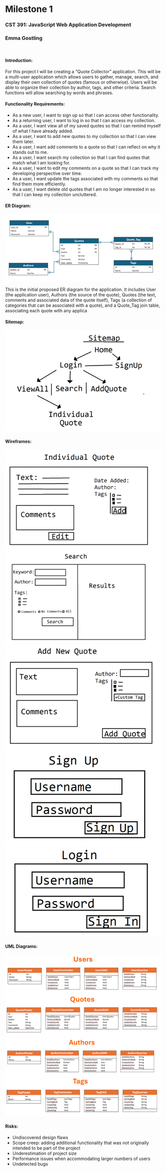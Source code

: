 


# Milestone 1
### CST 391: JavaScript Web Application Development
### Emma Gostling
 
#### Introduction: 
For this project I will be creating a “Quote Collector” application. This will be a multi-user application which allows users to gather, manage, search, and display their own collection of quotes (famous or otherwise). Users will be able to organize their collection by author, tags, and other criteria. Search functions will allow searching by words and phrases. 

#### Functionality Requirements:
-	As a new user, I want to sign up so that I can access other functionality. 
-	As a returning user, I want to log in so that I can access my collection. 
-	As a user, I want view all of my saved quotes so that I can remind myself of what I have already added.
-	As a user, I want to add new quotes to my collection so that I can view them later.
-	As a user, I want add comments to a quote so that I can reflect on why it stands out to me.
-	As a user, I want search my collection so that I can find quotes that match what I am looking for.
-	As a user, I want to edit my comments on a quote so that I can track my developing perspective over time.
-	As a user, I want update the tags associated with my comments so that find them more efficiently. 
-	As a user, I want delete old quotes that I am no longer interested in so that I can keep my collection uncluttered. 


#### ER Diagram:
![ERDiagramUpdated](ERDiagramUpdated.png)

This is the initial proposed ER diagram for the application. It includes User (the application user), Authors (the source of the quote), Quotes (the text, comments and associated data of the quote itself), Tags (a collection of categories that can be associated with a quote), and a Quote_Tag join table, associating each quote with any applica

#### Sitemap:
![SiteMapUpdated](SitemapUpdated.png)

#### Wireframes:
![IndividualQuote](IndividualQuote.png)
![Search](Search.png)
![AddNewQuote](AddNewQuote.png)
![SignUp](SignUp.png)
![Login](Login.png)

#### UML Diagrams:
![UsersUML](UsersUML.png)
![QuotesUML](QuotesUML.png)
![AuthorsUML](AuthorsUML.png)
![TagsUML](TagsUML.png)

#### Risks: 
-	Undiscovered design flaws
-	Scope creep: adding additional functionality that was not originally intended to be part of the project
-	Underestimation of project size
-	Performance issues when accommodating larger numbers of users
-	Undetected bugs

